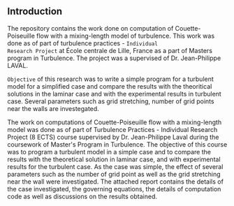 ## Introduction
The repository contains the work done on computation of Couette-Poiseuille flow with a mixing-length model of turbulence. This work
was done as of part of turbulence practices - <code>Individual Research Project</code> at École centrale de Lille, France as a part of
Masters program in Turbulence. The project was a supervised of Dr. Jean-Philippe LAVAL.

<code>Objective</code> of this research was to write a simple program for a turbulent model for a simplified case and compare the results with the theoritical solutions in the laminar case and with the experimental results in turbulent case. Several parameters such as grid stretching, number of grid points near the walls are investegated.


The work on computations of Couette-Poiseuille flow with a mixing-length model was done as of part of Turbulence Practices - Individual Research Project (8 ECTS) course supervised by Dr. Jean-Philippe Laval during the coursework of Master's Program in Turbulence. The objective of this course was to program a turbulent model in a simple case and to compare the results with the theoretical solution in laminar case, and with experimental results for the turbulent case. As the case was simple, the effect of several parameters such as the number of grid point as well as the grid stretching near the wall were investigated. The attached report contains the details of the case investigated, the governing equations, the details of computation code as well as discussions on the results obtained.




















